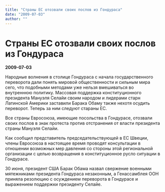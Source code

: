 ```yaml
---
title: "Cтраны ЕС отозвали своих послов из Гондураса"
date: "2009-07-03"
author: ""
---
```


# Cтраны ЕС отозвали своих послов из Гондураса

**2009-07-03** 

Народные волнения в столице Гондураса с начала государственного переворота дали понять мировой общественности и сильным мира сего, что подобными методами уже нельзя вмешиваться во внутреннюю политику. Массовая поддержка конституционного президента Мануэля Селайи своим народом и лидерами старн Латинской Америки заставили Барака Обаму также нехотя осудить переворот. Теперь за ним следуют стараны ЕС.



Все страны Евросоюза, имеющие посольства в Гондурасе, отозвали своих послов в знак протеста против отстранения от власти президента страны Мануэля Селайи.



Как сообщил представитель председательствующей в ЕС Швеции, члены Евросоюза в настоящее время проводят консультации в отношении возможных мер давления со стороны этой региональной организации с целью возвращения в конституционное русло ситуации в Гондурасе.



30 июня, президент США Барак Обама назвал свержение военными мятежниками президента Гондураса незаконным, а Генассамблея ООН приняла резолюцию с осуждением переворота в Гондурасе и выражением поддержки президенту Селайе.